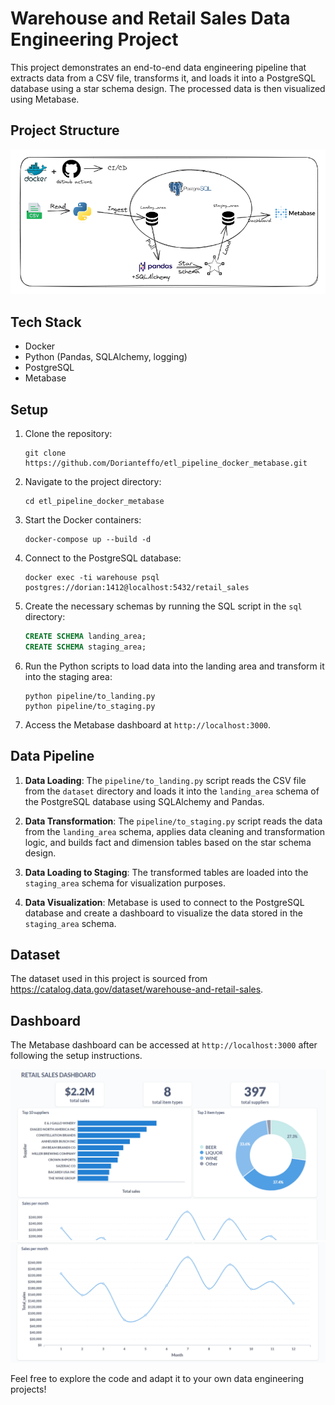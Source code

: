 # Warehouse and Retail Sales Data Engineering Project

This project demonstrates an end-to-end data engineering pipeline that extracts data from a CSV file, transforms it, and loads it into a PostgreSQL database using a star schema design. The processed data is then visualized using Metabase.

## Project Structure
![dashboard1.PNG](assets/architecture.PNG)

## Tech Stack

- Docker
- Python (Pandas, SQLAlchemy, logging)
- PostgreSQL
- Metabase

## Setup

1. Clone the repository:
   ```
   git clone https://github.com/Dorianteffo/etl_pipeline_docker_metabase.git
   ```

2. Navigate to the project directory:
   ```
   cd etl_pipeline_docker_metabase
   ```

3. Start the Docker containers:
   ```
   docker-compose up --build -d
   ```

4. Connect to the PostgreSQL database:
   ```
   docker exec -ti warehouse psql postgres://dorian:1412@localhost:5432/retail_sales
   ```

5. Create the necessary schemas by running the SQL script in the `sql` directory:
   ```sql
   CREATE SCHEMA landing_area;
   CREATE SCHEMA staging_area;
   ```

6. Run the Python scripts to load data into the landing area and transform it into the staging area:
   ```
   python pipeline/to_landing.py
   python pipeline/to_staging.py
   ```

7. Access the Metabase dashboard at `http://localhost:3000`.

## Data Pipeline

1. **Data Loading**: The `pipeline/to_landing.py` script reads the CSV file from the `dataset` directory and loads it into the `landing_area` schema of the PostgreSQL database using SQLAlchemy and Pandas.

2. **Data Transformation**: The `pipeline/to_staging.py` script reads the data from the `landing_area` schema, applies data cleaning and transformation logic, and builds fact and dimension tables based on the star schema design.

3. **Data Loading to Staging**: The transformed tables are loaded into the `staging_area` schema for visualization purposes.

4. **Data Visualization**: Metabase is used to connect to the PostgreSQL database and create a dashboard to visualize the data stored in the `staging_area` schema.

## Dataset

The dataset used in this project is sourced from https://catalog.data.gov/dataset/warehouse-and-retail-sales.

## Dashboard

The Metabase dashboard can be accessed at `http://localhost:3000` after following the setup instructions.

![dashboard1.PNG](assets/metabase_dashboard_1.PNG)
![dashboard2.PNG](assets/metabase_dashboard_2.PNG)


Feel free to explore the code and adapt it to your own data engineering projects!


